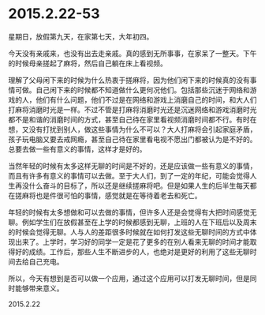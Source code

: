 2015.2.22-53
=============
星期日，放假第九天，在家第七天，大年初四。

今天没有亲戚来，也没有出去走亲戚。真的感到无所事事，在家呆了一整天。下午的时候母亲搓起了麻将，然后自己躺在床上看视频。

理解了父母闲下来的时候为什么热衷于搓麻将，因为他们闲下来的时候真的没有事情可做。自己闲下来的时候都不知道做什么更何况他们。包括那些沉迷于网络和游戏的人，他们有什么问题，他们不过是在网络和游戏上消磨自己的时间，和大人们打麻将消磨时光是一样。不过不管是打麻将消磨时光还是沉迷网络和游戏消磨时光都不是和谐的消磨时间的方式，甚至自己待在家里看视频消磨时间都不行。有时在想，又没有打扰到别人，做这些事情为什么不可以？大人打麻将会引起家庭矛盾，孩子玩电脑又要去戒网瘾，甚至自己待在家里看电视不愿出门都被认为是不好的。总要去做一些有意义的事情，这样才是好的。

当然年轻的时候有太多这样无聊的时间是不好的，还是应该做一些有意义的事情，而且有许多有意义的事情可以去做。至于大人们，到了一定的年纪，可能会觉得人生再没什么奋斗的目标了，所以还是继续搓麻将吧。但是如果人生的后半生每天都在搓麻将也是件很可怕的事情，感觉就是在等待着老去和死亡。

年轻的时候有太多想做和可以去做的事情，但许多人还是会觉得有大把时间感觉无聊。例如学生们在放假甚至在上学的时候都感到无聊，上班的人在下班后以及周末的时候会觉得无聊。人与人的差距很多时候就在如何打发这些无聊时间的方式中体现出来了。上学时，学习好的同学一定是花了更多的在别人看来无聊的时间才能取得好的成绩。工作后，那些人生不断进步的人，也绝对是更好的利用了这些无聊时间去给自己充电。

所以，今天有想到是否可以做一个应用，通过这个应用可以打发无聊时间，但是同时能够带来意义。

2015.2.22